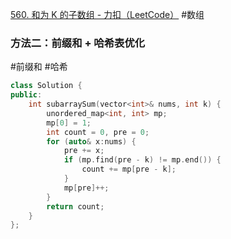 [560. 和为 K 的子数组 - 力扣（LeetCode）](https://leetcode.cn/problems/subarray-sum-equals-k/solutions/238572/he-wei-kde-zi-shu-zu-by-leetcode-solution/)
#数组 
### 方法二：前缀和 + 哈希表优化
#前缀和 #哈希 
```cpp
class Solution {
public:
    int subarraySum(vector<int>& nums, int k) {
        unordered_map<int, int> mp;
        mp[0] = 1;
        int count = 0, pre = 0;
        for (auto& x:nums) {
            pre += x;
            if (mp.find(pre - k) != mp.end()) {
                count += mp[pre - k];
            }
            mp[pre]++;
        }
        return count;
    }
};
```